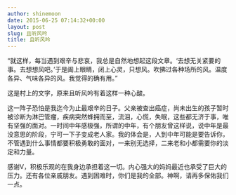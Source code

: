 ```yaml
---
author: shinemoon
date: 2015-06-25 07:14:32+00:00
layout: post
slug: 且听风吟
title: 且听风吟
---
```


“就这样，每当遇到艰辛与悲哀，我总是自然地想起这段文章。‘去想无关紧要的事。去想想风吧。’于是阖上眼睛，闭上心灵，只想风。吹拂过各种场所的风。温度各异、气味各异的风。我觉得的确有用。”





这是村上的文字，原来且听风吟有着这样一种心酸。





这一阵子恐怕是我迄今为止最艰辛的日子。父亲被查出癌症，尚未出生的孩子暂时被诊断为淋巴管瘤，疾病突然蜂拥而至，流泪，心慌，失眠，这些都无济于事，唯有坚强的面对。一时间中年感极强，所谓的中年，有个朋友曾这样说，说中年是最没意思的阶段，宁可一下子变成老人家。我的体会是，人到中年可能是要告诉你，不管遇到什么事情都要积极勇敢的面对，一来别无选择，二来老和小都需要你的淡定和力量。





感谢V，积极乐观的在我身边承担着这一切。内心强大的妈妈最近也承受了巨大的压力。还有各位亲戚朋友。遇到困难时，你们是我的全部。神啊，请再多保佑我们一点。
